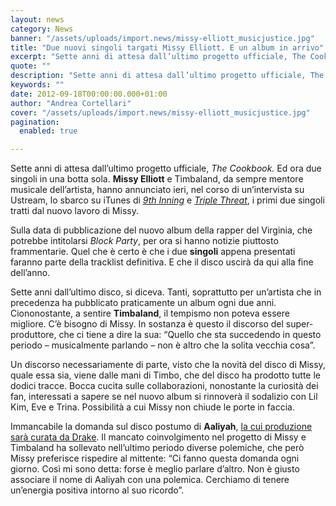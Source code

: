 ```yaml
---
layout: news
category: News
banner: "/assets/uploads/import.news/missy-elliott_musicjustice.jpg"
title: "Due nuovi singoli targati Missy Elliott. E un album in arrivo"
excerpt: "Sette anni di attesa dall’ultimo progetto ufficiale, The Cookbook. Ed ora due singoli in una botta sola. Missy Elliott e Timbaland, da sempre mentore musicale dell’artista, hanno annunciato ieri, nel corso di un’intervista su Ustream, lo sbarco su iTunes di 9th Inning e Triple Threat, i primi due singoli tratti dal nuovo lavoro di Missy. [&hellip"
quote: ""
description: "Sette anni di attesa dall’ultimo progetto ufficiale, The Cookbook. Ed ora due singoli in una botta sola. Missy Elliott e Timbaland, da sempre mentore musicale dell’artista, hanno annunciato ieri, nel corso di un’intervista su Ustream, lo sbarco su iTunes di 9th Inning e Triple Threat, i primi due singoli tratti dal nuovo lavoro di Missy. [&hellip"
keywords: ""
date: 2012-09-18T00:00:00.000+01:00
author: "Andrea Cortellari"
cover: "/assets/uploads/import.news/missy-elliott_musicjustice.jpg"
pagination:
  enabled: true

---
```


Sette anni di attesa dall’ultimo progetto ufficiale, _The Cookbook._ Ed ora due singoli in una botta sola. **Missy Elliott** e Timbaland, da sempre mentore musicale dell’artista, hanno annunciato ieri, nel corso di un’intervista su Ustream, lo sbarco su iTunes di [_9th Inning_](https://itunes.apple.com/it/album/9th-inning-with-timbaland/id561873944?i=561873976) e [_Triple Threat_](https://itunes.apple.com/it/album/triple-threat-with-timbaland/id561873991?i=561873995), i primi due singoli tratti dal nuovo lavoro di Missy.

Sulla data di pubblicazione del nuovo album della rapper del Virginia, che potrebbe intitolarsi _Block Party_, per ora si hanno notizie piuttosto frammentarie. Quel che è certo è che i due **singoli** appena presentati faranno parte della tracklist definitiva. E che il disco uscirà da qui alla fine dell’anno.

Sette anni dall’ultimo disco, si diceva. Tanti, soprattutto per un’artista che in precedenza ha pubblicato praticamente un album ogni due anni. Ciononostante, a sentire **Timbaland**, il tempismo non poteva essere migliore. C’è bisogno di Missy. In sostanza è questo il discorso del super-produttore, che ci tiene a dire la sua: “Quello che sta succedendo in questo periodo – musicalmente parlando – non è altro che la solita vecchia cosa”.

Un discorso necessariamente di parte, visto che la novità del disco di Missy, quale essa sia, viene dalle mani di Timbo, che del disco ha prodotto tutte le dodici tracce. Bocca cucita sulle collaborazioni, nonostante la curiosità dei fan, interessati a sapere se nel nuovo album si rinnoverà il sodalizio con Lil Kim, Eve e Trina. Possibilità a cui Missy non chiude le porte in faccia.

Immancabile la domanda sul disco postumo di **Aaliyah**, [la cui produzione sarà curata da Drake](https://hotmc.com/drake-produrra-il-disco-postumo-di-aaliyah/). Il mancato coinvolgimento nel progetto di Missy e Timbaland ha sollevato nell’ultimo periodo diverse polemiche, che però Missy preferisce rispedire al mittente: “Ci fanno questa domanda ogni giorno. Così mi sono detta: forse è meglio parlare d’altro. Non è giusto associare il nome di Aaliyah con una polemica. Cerchiamo di tenere un’energia positiva intorno al suo ricordo”.